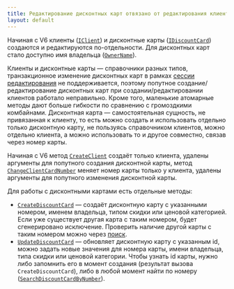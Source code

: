 ```yaml
---
title: Редактирование дисконтных карт отвязано от редактирования клиентов
layout: default
---
```

Начиная с V6 клиенты ([`IClient`](https://iiko.github.io/front.api.sdk/v6/html/T_Resto_Front_Api_V6_Data_Brd_IClient.htm)) и дисконтные карты ([`IDiscountCard`](https://iiko.github.io/front.api.sdk/v6/html/T_Resto_Front_Api_V6_Data_Orders_IDiscountCard.htm)) создаются и редактируются по-отдельности. Для дисконтных карт стало доступно имя владельца ([`OwnerName`](https://iiko.github.io/front.api.sdk/v6/html/P_Resto_Front_Api_V6_Data_Orders_IDiscountCard_OwnerName.htm)).

Клиенты и дисконтные карты — справочники разных типов, транзакционное изменение дисконтных карт в рамках [сессии редактирования](https://iiko.github.io/front.api.sdk/v6/html/T_Resto_Front_Api_V6_Editors_IEditSession.htm) не поддерживается, поэтому попутное создание/редактирование дисконтных карт при создании/редактировании клиентов работало неправильно. Кроме того, маленькие атомарные методы дают больше гибкости по сравнению с громоздкими комбайнами. Дисконтная карта — самостоятельная сущность, не привязанная к клиенту, то есть можно создать и использовать отдельно только дисконтную карту, не пользуясь справочником клиентов, можно отдельно клиента, а можно использовать то и другое совместно, связав через номер карты.

Начиная с V6 метод [`CreateClient`](https://iiko.github.io/front.api.sdk/v6/html/M_Resto_Front_Api_V6_Editors_IEditSession_CreateClient.htm) создаёт только клиента, удалены аргументы для попутного создания дисконтной карты, метод [`ChangeClientCardNumber`](https://iiko.github.io/front.api.sdk/v6/html/M_Resto_Front_Api_V6_Editors_IEditSession_ChangeClientCardNumber.htm) меняет номер карты только у клиента, удалены аргументы для попутного изменения дисконтной карты.

Для работы с дисконтными картами есть отдельные методы:

* [`CreateDiscountCard`](https://iiko.github.io/front.api.sdk/v6/html/M_Resto_Front_Api_V6_IOperationService_CreateDiscountCard.htm) — создаёт дисконтную карту с указанными номером, именем владельца, типом скидки или ценовой категорией. Если уже существует другая карта с таким номером, будет сгенерировано исключение. Проверить наличие другой карты с таким номером можно через [поиск](https://iiko.github.io/front.api.sdk/v6/html/M_Resto_Front_Api_V6_IOperationService_SearchDiscountCardByNumber.htm).
* [`UpdateDiscountCard`](https://iiko.github.io/front.api.sdk/v6/html/M_Resto_Front_Api_V6_IOperationService_UpdateDiscountCard.htm) — обновляет дисконтную карту с указанным id, можно задать новые значения для номера карты, имени владельца, типа скидки или ценовой категории. Чтобы узнать id карты, нужно либо запомнить его в момент создания (результат вызова `CreateDiscountCard`), либо в любой момент найти по номеру ([`SearchDiscountCardByNumber`](https://iiko.github.io/front.api.sdk/v6/html/M_Resto_Front_Api_V6_IOperationService_SearchDiscountCardByNumber.htm)).   